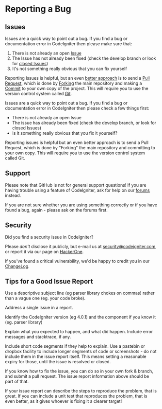 # Reporting a Bug

## Issues

Issues are a quick way to point out a bug. If you find a bug or documentation error in CodeIgniter then please make sure that:

1. There is not already an open [Issue](https://github.com/codeigniter4/CodeIgniter4/issues)
2. The Issue has not already been fixed (check the develop branch or look for [closed Issues](https://github.com/codeigniter4/CodeIgniter4/issues?q=is%3Aissue+is%3Aclosed))
3. It's not something really obvious that you can fix yourself

Reporting Issues is helpful, but an even [better approach](./contributing/workflow.md) is to send a
[Pull Request](https://help.github.com/en/articles/creating-a-pull-request), which is done by
[Forking](https://help.github.com/en/articles/fork-a-repo) the main repository and making
a [Commit](https://help.github.com/en/desktop/contributing-to-projects/committing-and-reviewing-changes-to-your-project)
to your own copy of the project. This will require you to use the version control system called [Git](https://git-scm.com/).

Issues are a quick way to point out a bug. If you find a bug or
documentation error in CodeIgniter then please check a few things first:

-   There is not already an open Issue
-   The issue has already been fixed (check the develop branch, or look
    for closed Issues)
-   Is it something really obvious that you fix it yourself?

Reporting issues is helpful but an even better approach is to send a
Pull Request, which is done by "Forking" the main repository and
committing to your own copy. This will require you to use the version
control system called Git.

Support
-------

Please note that GitHub is not for general support questions! If you are
having trouble using a feature of CodeIgniter, ask for help on our
[forums](http://forum.codeigniter.com/) instead.

If you are not sure whether you are using something correctly or if you
have found a bug, again - please ask on the forums first.

Security
--------

Did you find a security issue in CodeIgniter?

Please *don't* disclose it publicly, but e-mail us at
<security@codeigniter.com>, or report it via our page on
[HackerOne](https://hackerone.com/codeigniter).

If you've found a critical vulnerability, we'd be happy to credit you in
our
[ChangeLog](https://codeigniter4.github.io/CodeIgniter4/changelogs/index.html).

Tips for a Good Issue Report
----------------------------

Use a descriptive subject line (eg parser library chokes on commas)
rather than a vague one (eg. your code broke).

Address a single issue in a report.

Identify the CodeIgniter version (eg 4.0.1) and the component if you
know it (eg. parser library)

Explain what you expected to happen, and what did happen. Include error
messages and stacktrace, if any.

Include short code segments if they help to explain. Use a pastebin or
dropbox facility to include longer segments of code or screenshots - do
not include them in the issue report itself. This means setting a
reasonable expiry for those, until the issue is resolved or closed.

If you know how to fix the issue, you can do so in your own fork &
branch, and submit a pull request. The issue report information above
should be part of that.

If your issue report can describe the steps to reproduce the problem,
that is great. If you can include a unit test that reproduces the
problem, that is even better, as it gives whoever is fixing it a clearer
target!

